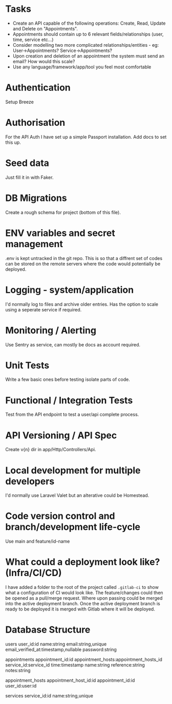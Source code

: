 # Tasks
 - Create an API capable of the following operations: Create, Read, Update and Delete on "Appointments".
 - Appointments should contain up to 6 relevant fields/relationships (user, time, service etc...)
 - Consider modelling two more complicated relationships/entities - eg: User->Appointments? Service->Appointments?
 - Upon creation and deletion of an appointment the system must send an email? How would this scale?
 - Use any language/framework/app/tool you feel most comfortable

# Authentication
Setup Breeze

# Authorisation
For the API Auth I have set up a simple Passport installation. Add docs to set this up.

# Seed data
Just fill it in with Faker.

# DB Migrations
Create a rough schema for project (bottom of this file).

# ENV variables and secret management
.env is kept untracked in the git repo. This is so that a diffrent set of codes can be stored on the remote servers
where the code would potentially be deployed.

# Logging - system/application
I'd normally log to files and archive older entries. Has the option to scale using a seperate service if required.

# Monitoring / Alerting
Use Sentry as service, can mostly be docs as account required.

# Unit Tests
Write a few basic ones before testing isolate parts of code.

# Functional / Integration Tests
Test from the API endpoint to test a user/api complete process.

# API Versioning / API Spec
Create v{n} dir in app/Http/Controllers/Api.

# Local development for multiple developers
I'd normally use Laravel Valet but an alterative could be Homestead.

# Code version control and branch/development life-cycle
Use main and feature/id-name

# What could a deployment look like? (Infra/CI/CD)
I have added a folder to the root of the project called `.gitlab-ci` to show what a configuration of CI would look like.
The feature/changes could then be opened as a pull/merge request. Where upon passing could be merged into the active deployment branch.
Once the active deployment branch is ready to be deployed it is merged with Gitlab where it will be deployed.

# Database Structure
users
    user_id:id
    name:string
    email:string,unique
    email_verified_at:timestamp,nullable
    password:string

appointments
    appointment_id:id
    appointment_hosts:appointment_hosts_id
    service_id:service_id
    time:timestamp
    name:string
    reference:string
    notes:string

appointment_hosts
    appointment_host_id:id
    appointment_id:id
    user_id:user:id

services
    service_id:id
    name:string,unique
